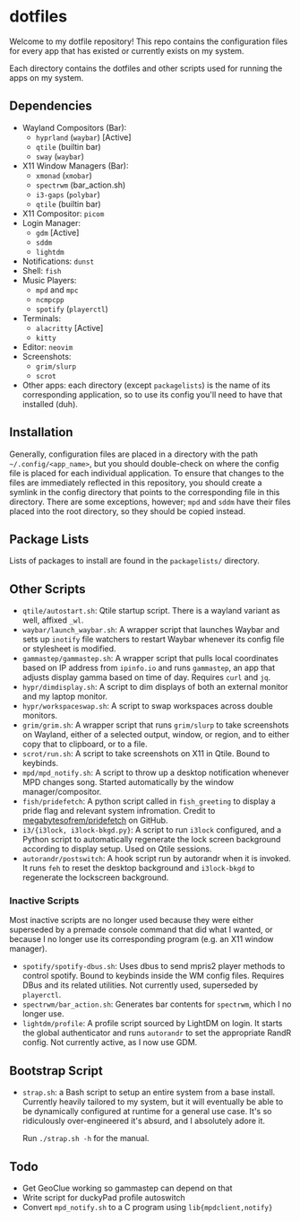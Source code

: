 # dotfiles

Welcome to my dotfile repository! This repo contains the configuration files for every app that has existed or currently exists on my system.

Each directory contains the dotfiles and other scripts used for running the apps on my system.

## Dependencies

- Wayland Compositors (Bar):
  - `hyprland` (`waybar`) [Active]
  - `qtile` (builtin bar)
  - `sway` (`waybar`)
- X11 Window Managers (Bar):
  - `xmonad` (`xmobar`)
  - `spectrwm` (bar_action.sh)
  - `i3-gaps` (`polybar`)
  - `qtile` (builtin bar)
- X11 Compositor: `picom`
- Login Manager:
  - `gdm` [Active]
  - `sddm`
  - `lightdm`
- Notifications: `dunst`
- Shell: `fish`
- Music Players:
  - `mpd` and `mpc`
  - `ncmpcpp`
  - `spotify` (`playerctl`)
- Terminals:
  - `alacritty` [Active]
  - `kitty`
- Editor: `neovim`
- Screenshots:
  - `grim/slurp`
  - `scrot`
- Other apps: each directory (except `packagelists`) is the name of its corresponding application, so to use its config you'll need to have that installed (duh).

## Installation

Generally, configuration files are placed in a directory with the path `~/.config/<app_name>`, but you should double-check on where the config file is placed for each individual application. To ensure that changes to the files are immediately reflected in this repository, you should create a symlink in the config directory that points to the corresponding file in this directory. There are some exceptions, however; `mpd` and `sddm` have their files placed into the root directory, so they should be copied instead.

## Package Lists

Lists of packages to install are found in the `packagelists/` directory.

## Other Scripts

- `qtile/autostart.sh`: Qtile startup script. There is a wayland variant as well, affixed `_wl`.
- `waybar/launch_waybar.sh`: A wrapper script that launches Waybar and sets up `inotify` file watchers to restart Waybar whenever its config file or stylesheet is modified.
- `gammastep/gammastep.sh`: A wrapper script that pulls local coordinates based on IP address from `ipinfo.io` and runs `gammastep`, an app that adjusts display gamma based on time of day. Requires `curl` and `jq`.
- `hypr/dimdisplay.sh`: A script to dim displays of both an external monitor and my laptop monitor.
- `hypr/workspaceswap.sh`: A script to swap workspaces across double monitors.
- `grim/grim.sh`: A wrapper script that runs `grim/slurp` to take screenshots on Wayland, either of a selected output, window, or region, and to either copy that to clipboard, or to a file.
- `scrot/run.sh`: A script to take screenshots on X11 in Qtile. Bound to keybinds.
- `mpd/mpd_notify.sh`: A script to throw up a desktop notification whenever MPD changes song. Started automatically by the window manager/compositor.
- `fish/pridefetch`: A python script called in `fish_greeting` to display a pride flag and relevant system infromation. Credit to [megabytesofrem/pridefetch](https://github.com/megabytesofrem/pridefetch) on GitHub.
- `i3/{i3lock, i3lock-bkgd.py}`: A script to run `i3lock` configured, and a Python script to automatically regenerate the lock screen background according to display setup. Used on Qtile sessions.
- `autorandr/postswitch`: A hook script run by autorandr when it is invoked. It runs `feh` to reset the desktop background and `i3lock-bkgd` to regenerate the lockscreen background.

### Inactive Scripts

Most inactive scripts are no longer used because they were either superseded by a premade console command that did what I wanted, or because I no longer use its corresponding program (e.g. an X11 window manager).

- `spotify/spotify-dbus.sh`: Uses dbus to send mpris2 player methods to control spotify. Bound to keybinds inside the WM config files. Requires DBus and its related utilities. Not currently used, superseded by `playerctl`.
- `spectrwm/bar_action.sh`: Generates bar contents for `spectrwm`, which I no longer use.
- `lightdm/profile`: A profile script sourced by LightDM on login. It starts the global authenticator and runs `autorandr` to set the appropriate RandR config. Not currently active, as I now use GDM.

## Bootstrap Script

- `strap.sh`: a Bash script to setup an entire system from a base install.
  Currently heavily tailored to my system, but it will eventually be able to be dynamically configured at runtime for a general use case.
  It's so ridiculously over-engineered it's absurd, and I absolutely adore it.
  
  Run `./strap.sh -h` for the manual.

## Todo

- Get GeoClue working so gammastep can depend on that
- Write script for duckyPad profile autoswitch
- Convert `mpd_notify.sh` to a C program using `lib{mpdclient,notify}`
